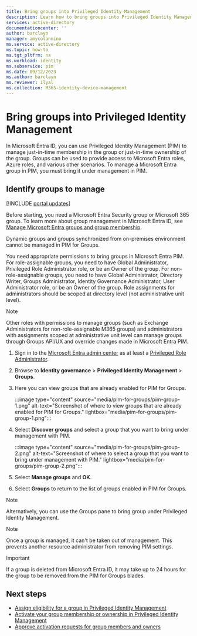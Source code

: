 ```yaml
---
title: Bring groups into Privileged Identity Management 
description: Learn how to bring groups into Privileged Identity Management.
services: active-directory
documentationcenter: ''
author: barclayn
manager: amycolannino
ms.service: active-directory
ms.topic: how-to
ms.tgt_pltfrm: na
ms.workload: identity
ms.subservice: pim
ms.date: 09/12/2023
ms.author: barclayn
ms.reviewer: ilyal
ms.collection: M365-identity-device-management
---
```


# Bring groups into Privileged Identity Management

In Microsoft Entra ID, you can use Privileged Identity Management (PIM) to manage just-in-time membership in the group or just-in-time ownership of the group. Groups can be used to provide access to Microsoft Entra roles, Azure roles, and various other scenarios. To manage a Microsoft Entra group in PIM, you must bring it under management in PIM.

## Identify groups to manage

[!INCLUDE [portal updates](~/articles/active-directory/includes/portal-update.md)]

Before starting, you need a Microsoft Entra Security group or Microsoft 365 group. To learn more about group management in Microsoft Entra ID, see [Manage Microsoft Entra groups and group membership](../fundamentals/how-to-manage-groups.md).

Dynamic groups and groups synchronized from on-premises environment cannot be managed in PIM for Groups.

You need appropriate permissions to bring groups in Microsoft Entra PIM. For role-assignable groups, you need to have Global Administrator, Privileged Role Administrator role, or be an Owner of the group. For non-role-assignable groups, you need to have Global Administrator, Directory Writer, Groups Administrator, Identity Governance Administrator, User Administrator role, or be an Owner of the group. Role assignments for administrators should be scoped at directory level (not administrative unit level). 

> [!NOTE]
> Other roles with permissions to manage groups (such as Exchange Administrators for non-role-assignable M365 groups) and administrators with assignments scoped at administrative unit level can manage groups through Groups API/UX and override changes made in Microsoft Entra PIM.


1. Sign in to the [Microsoft Entra admin center](https://entra.microsoft.com) as at least a [Privileged Role Administrator](~/identity/role-based-access-control/permissions-reference.md#privileged-role-administrator).

1. Browse to **Identity governance** > **Privileged Identity Management** > **Groups**.

1. Here you can view groups that are already enabled for PIM for Groups.

    :::image type="content" source="media/pim-for-groups/pim-group-1.png" alt-text="Screenshot of where to view groups that are already enabled for PIM for Groups." lightbox="media/pim-for-groups/pim-group-1.png":::

1. Select **Discover groups** and select a group that you want to bring under management with PIM.

    :::image type="content" source="media/pim-for-groups/pim-group-2.png" alt-text="Screenshot of where to select a group that you want to bring under management with PIM." lightbox="media/pim-for-groups/pim-group-2.png":::

1. Select **Manage groups** and **OK**.
1. Select **Groups** to return to the list of groups enabled in PIM for Groups.


> [!NOTE]
> Alternatively, you can use the Groups pane to bring group under Privileged Identity Management.

> [!NOTE]
> Once a group is managed, it can't be taken out of management. This prevents another resource administrator from removing PIM settings.

> [!IMPORTANT]
> If a group is deleted from Microsoft Entra ID, it may take up to 24 hours for the group to be removed from the PIM for Groups blades.

## Next steps

- [Assign eligibility for a group in Privileged Identity Management](groups-assign-member-owner.md)
- [Activate your group membership or ownership in Privileged Identity Management](groups-activate-roles.md)
- [Approve activation requests for group members and owners](groups-approval-workflow.md)
